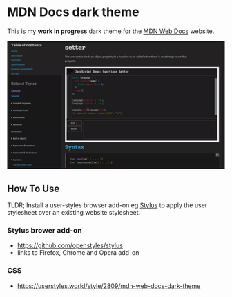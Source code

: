 # MDN Docs dark theme

This is my __work in progress__ dark theme for the [MDN Web Docs](https://developer.mozilla.org/en-US/) website.

![alt text](./images/example.jpg "example of how this theme looks")

## How To Use

TLDR; Install a user-styles browser add-on eg [Stylus](https://github.com/openstyles/stylus) to apply the user stylesheet over an existing website stylesheet.

### Stylus brower add-on

- https://github.com/openstyles/stylus
- links to Firefox, Chrome and Opera add-on

### CSS

- https://userstyles.world/style/2809/mdn-web-docs-dark-theme